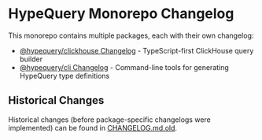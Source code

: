# HypeQuery Monorepo Changelog

This monorepo contains multiple packages, each with their own changelog:

- [@hypequery/clickhouse Changelog](./packages/clickhouse/CHANGELOG.md) - TypeScript-first ClickHouse query builder
- [@hypequery/cli Changelog](./packages/cli/CHANGELOG.md) - Command-line tools for generating HypeQuery type definitions

## Historical Changes

Historical changes (before package-specific changelogs were implemented) can be found in [CHANGELOG.md.old](./CHANGELOG.md.old). 